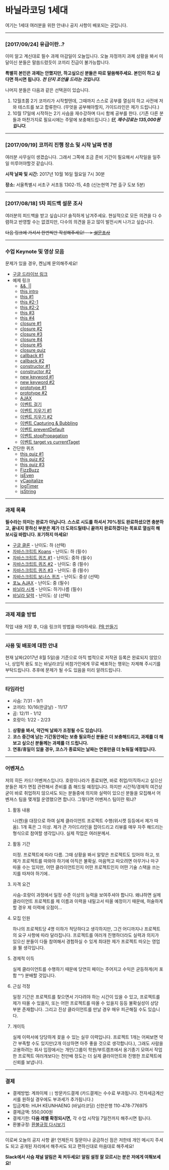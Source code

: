 # 바닐라코딩 1세대

여기는 1세대 여러분을 위한 안내나 공지 사항이 배포되는 곳입니다.

---

### [2017/09/24] 유급이란..?

이미 알고 계신대로 필수 과제 마감일이 오늘입니다. 오늘 자정까지 과제 상황을 봐서 미달이신 분들은 말씀드렸듯이 코끼리 진급이 불가능합니다.

**특별히 본인은 과제는 안했지만, 하고싶으신 분들은 따로 말씀해주세요. 본인이 하고 싶다면 하시면 됩니다. _전 단지 조언을 드리는 것입니다._**

나머지 분들은 다음과 같은 선택권이 있습니다.

1. 12월초쯤 2기 코끼리가 시작할텐데, 그때까지 스스로 공부를 열심히 하고 사전에 저와 테스트를 보고 합류한다. (무엇을 공부해야할지, 가이드라인은 제가 드립니다.)
2. 10월 17일에 시작하는 2기 사슴을 재수강하며 다시 함께 공부를 한다. (기존 다른 분들과 마찬가지로 필요시에는 주말에 보충해드립니다.) **_단, 재수강료는 135,000원입니다._**

---

### [2017/09/19] 코끼리 진행 장소 및 시작 날짜 변경

여러분 사무실이 생겼습니다. 그래서 그쪽에 조금 준비 기간이 필요해서 시작일을 일주일 미루어야할것 같습니다.


**시작 날짜 및 시간:** 2017년 10월 16일 월요일 7시 30분

**장소:** 서울특별시 서초구 서초동 1302-15, 4층 (신논현역 7번 출구 도보 5분)

---

### [2017/08/18] 1차 피드백 설문 조사

여러분의 피드백을 받고 싶습니다! 솔직하게 남겨주세요. 현실적으로 모든 의견을 다 수렴하고 반영할 수는 없겠지만, 다수의 의견을 듣고 많이 발전시켜 나가고 싶습니다.

~~다음 링크에 가셔서 한번씩만 작성해주세요! --> [설문조사](https://goo.gl/forms/B8JuSF3BytLrfZjA2)~~

---

### 수업 Keynote 및 영상 모음

문제가 있을 경우, 켄님께 문의해주세요!

- [구글 드라이브 링크](https://goo.gl/VcQAw1)
- 예제 링크
   - [&&, ||](http://jsbin.com/zejavu/2/edit?js,console)
   - [this intro](http://jsbin.com/xilenug/2/edit?js,console)
   - [this #1](http://jsbin.com/tagidid/2/edit?js,console)
   - [this #2-1](http://jsbin.com/jucimow/5/edit?js,console)
   - [this #2-2](http://jsbin.com/qulohun/2/edit?js,console)
   - [this #3](http://jsbin.com/zufafat/3/edit?js,console)
   - [this #4](http://jsbin.com/zizokeg/2/edit?js,console)
   - [closure #1](http://jsbin.com/rovocul/1/edit?js,console)
   - [closure #2](http://jsbin.com/mepaca/2/edit?js,console)
   - [closure #3](http://jsbin.com/hudujag/1/edit?js,console)
   - [closure #4](http://jsbin.com/viceziq/5/edit?js,console)
   - [closure #5](http://jsbin.com/sanuvey/1/edit?js,console)
   - [closure quiz](http://jsbin.com/jevoled/6/edit?js,console)
   - [callback #1](http://jsbin.com/toqoke/1/edit?js,console)
   - [callback #2](http://jsbin.com/basefaq/1/edit?js,console)
   - [constructor #1](http://jsbin.com/qedigep/1/edit?js,console)
   - [constructor #2](http://jsbin.com/gejesor/edit?js,console)
   - [new keyword #1](http://jsbin.com/qukayiq/edit?js,console)
   - [new keyword #2](http://jsbin.com/bacoxeb/2/edit?js,console)
   - [prototype #1](http://jsbin.com/zojecuh/2/edit?js,console)
   - [prototype #2](http://jsbin.com/gimeseh/edit?js,console)
   - [AJAX](http://jsbin.com/furonub/edit?html,console,output)
   - [이벤트 걸기](http://jsbin.com/hesoxek/edit?js,console,output)
   - [이벤트 지우기 #1](http://jsbin.com/femoyod/edit?js,console,output)
   - [이벤트 지우기 #2](http://jsbin.com/yuvorul/edit?js,console,output)
   - [이벤트 Capturing & Bubbling](http://jsbin.com/yokavu/edit?js,console,output)
   - [이벤트 preventDefault](http://jsbin.com/bazowa/edit?js,console,output)
   - [이벤트 stopPropagation](http://jsbin.com/pexugi/edit?js,console,output)
   - [이벤트 target vs currentTaget](http://jsbin.com/zurutor/edit?js,console,output)
- 간단한 퀴즈
   - [this quiz #1](http://jsbin.com/cuxesoy/edit?js,console)
   - [this quiz #2](http://jsbin.com/tukojop/edit?js,console)
   - [this quiz #3](http://jsbin.com/pixamuv/edit?js,console)
   - [FizzBuzz](http://jsbin.com/vigade/edit?js,console)
   - [isEven](http://jsbin.com/vuwixey/edit?js,console)
   - [yCapitalize](http://jsbin.com/rewupif/edit?js,console)
   - [logTimer](http://jsbin.com/rikudux/edit?js,console)
   - [isString](http://jsbin.com/dejiru/edit?js,console)

---

### 과제 목록

**필수라는 의미는 완료가 아닙니다. 스스로 시도를 하셔서 70%정도 완료하셨으면 충분하고, 끝내지 못하신 부분은 제가 더 도와드릴테니 끝까지 완료하겠다는 목표로 열심히 해보시길 바랍니다. 포기하지 마세요!**

- [구글 클론](https://github.com/vanilla-coding/google-clone) - 난이도: 하 (선택)
- [자바스크립트 Koans](https://github.com/vanilla-coding/javascript-koans) - 난이도: 하 (필수)
- [자바스크립트 퀴즈 #1](https://github.com/vanilla-coding/Javascript-Basics-1) - 난이도: 중하 (필수)
- [자바스크립트 퀴즈 #2](https://github.com/vanilla-coding/Javascript-Basics-2) - 난이도: 중 (필수)
- [자바스크립트 퀴즈 #3](https://github.com/vanilla-coding/Javascript-Basics-3) - 난이도: 중 (필수)
- [자바스크립트 보너스 퀴즈](https://github.com/vanilla-coding/vanilla-utils) - 난이도: 중상 (선택)
- [포뇨 AJAX](https://github.com/vanilla-coding/ponyo-ajax) - 난이도: 중 (필수)
- [바닐라 시계](https://github.com/vanilla-coding/vanilla-clock) - 난이도: 하기나름 (필수)
- [바닐라 달력](https://github.com/vanilla-coding/vanilla-calendar) - 난이도: 상 (선택)

---

### 과제 제출 방법

작업 내용 저장 후, 다음 링크의 방법을 따라하세요. [PR 만들기](https://help.github.com/articles/creating-a-pull-request-from-a-fork/)

---

### 사용 및 배포에 대한 안내

현재 날짜(2017년 8월 5일)을 기준으로 아직 법적으로 저작권 등록은 완료되지 않았으나, 상업적 용도 또는 바닐라코딩 비참가인에게 무료 배포하는 행위는 자제해 주시기를 부탁드립니다. 추후에 문제가 될 수도 있음을 미리 알려드립니다.

---

### 타임라인

- 사슴: 7/31 - 9/1
- 코끼리: 10/16(한글날) - 11/17
- 곰: 12/11 - 1/12
- 호랑이: 1/22 - 2/23

1. **상황을 봐서, 약간씩 날짜가 조정될 수도 있습니다.**
2. **코스 중간에 남는 기간동안에는 보충 필요하신 분들은 더 보충해드리고, 과제를 더 해보고 싶으신 분들께는 과제를 더 드립니다.**
3. **연휴/휴일이 있을 경우, 코스가 종료되는 날짜는 연휴만큼 더 늦춰질 예정입니다.**

---

### 어벤져스

저의 히든 카드! 어벤져스입니다. 호랑이나라가 종료되면, 바로 취업/이직하시고 싶으신 분들은 제가 면접 관련해서 준비를 좀 해드릴 예정입니다. 하지만 시간적/경제적 여건상 굳이 바로 취업하지 않으셔도 되는 분들중에 의지와 실력이 있으신 분들을 모집해서 어벤져스 팀을 몇개월 운영했으면 합니다. 그렇다면 어벤져스 팀이란 뭐냐?

1. 활동 내용

   나(켄)을 대장으로 하여 실제 클라이언트 프로젝트 수행(위시켓 등등에서 제가 따옴). 1개 혹은 그 이상. 제가 큰 가이드라인을 잡아드리고 리뷰를 매우 자주 해드리는 형식으로 참여할 생각입니다. 실제 작업은 여러분께서.

2. 활동 기간

   미정. 프로젝트에 따라 다름. 그때 상황을 봐서 알맞은 프로젝트도 있어야 하고, 또 제가 프로젝트를 따와야 하기에 아직은 불확실. 마음먹고 따오려면 아무거나 마구 따올 수는 있지만, 어떤 클라이언트인지 어떤 프로젝트인지 어떤 기술 스택을 쓰는지를 따져야 하기에..

3. 자격 요건

   사슴-호랑이 과정에서 일정 수준 이상의 능력을 보여주셔야 합니다. 왜냐하면 실제 클라이언트 프로젝트를 제 이름과 이력을 내밀고서 따올 예정이기 때문에, 허술하게 할 경우 제 이력에 오점이...

4. 모집 인원

   하나의 프로젝트당 4명 이하가 적당하다고 생각하지만, 그건 어디까지나 프로젝트의 요구 사항에 따라 달라집니다. 프로젝트를 여러개 진행하더라도 실력과 의지가 있으신 분들이 다들 참여해서 경험하실 수 있게 최대한 제가 프로젝트 따오는 영업을 뛸 생각입니다.

5. 경제적 이득

   실제 클라이언트를 수행하기 때문에 당연히 페이는 주어지고 수익은 균등하게(저 포함 ^^) 분배할 것입니다.

6. 근심 걱정

   일정 기간은 프로젝트를 찾으면서 기다려야 하는 시간이 있을 수 있고, 프로젝트를 제가 따올 수 있을지, 또는 어떤 프로젝트를 따올 수 있을지 등등 불확실성이 상당 부분 존재합니다. 그리고 진상 클라이언트를 만날 경우 매우 피곤해질 수도 있습니다.

7. 개이득

   실제 이력서에 당당하게 꽂을 수 있는 실무 이력입니다. 프로젝트 1개는 어찌보면 약간 부족할 수도 있지만(2개 이상하면 아주 좋을 것으로 생각합니다.), 그래도 사람을 고용하려는 회사 입장에서는 개인/그룹이 학원/부트캠프에서 옹기종기 모여서 작업한 프로젝트 여러개보다는 천만배 정도는 더 실제 클라이언트와 진행한 프로젝트에 신뢰를 보냅니다.

---

### 결제

- 결제방법: 계좌이체 `||` 방문카드결제 (카드결제는 수수료 부과됩니다. 전자세금계산서를 원하실 경우에도 부과세가 추가됩니다.)
- 입금계좌: HUH KEUNHAENG (바닐라코딩) 신한은행 110-478-776975
- 결제금액: 550,000원
- 결제기한: **다음 레벨 확정되시면,** 각 수업 시작일 7일전까지 해주시면 됩니다.
- 환불규정: [환불규정 다시보기](https://goo.gl/forms/9OhkOcdnrH9fceiE2)

---

이로써 오늘의 공지 사항 끝! 언제든지 질문이나 궁금하신 점은 저한테 개인 메시지 주셔도 되고 공개된 자리에서 해주셔도 되고 편하신대로 마음대로 해주세요!

**Slack에서 사슴 채널 알림은 꼭 켜두세요! 알림 설정 잘 모르시는 분은 저에게 여쭤보세요!**
